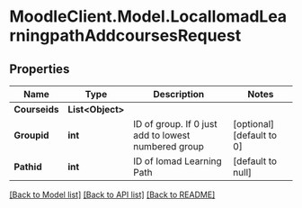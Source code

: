 # MoodleClient.Model.LocalIomadLearningpathAddcoursesRequest

## Properties

Name | Type | Description | Notes
------------ | ------------- | ------------- | -------------
**Courseids** | **List&lt;Object&gt;** |  | 
**Groupid** | **int** | ID of group. If 0 just add to lowest numbered group | [optional] [default to 0]
**Pathid** | **int** | ID of Iomad Learning Path | [default to null]

[[Back to Model list]](../README.md#documentation-for-models) [[Back to API list]](../README.md#documentation-for-api-endpoints) [[Back to README]](../README.md)

